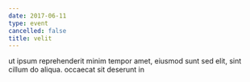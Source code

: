 ```yaml
---
date: 2017-06-11
type: event
cancelled: false
title: velit
---
```

ut ipsum reprehenderit minim tempor amet, eiusmod sunt sed elit, sint cillum do aliqua. occaecat sit deserunt in